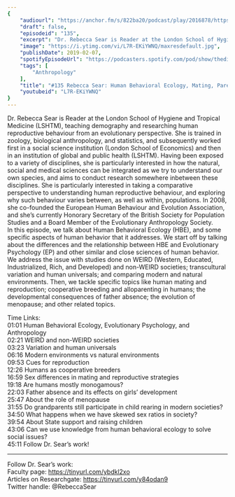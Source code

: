 ```yaml
---
{
	"audiourl": "https://anchor.fm/s/822ba20/podcast/play/2016878/https%3A%2F%2Fd3ctxlq1ktw2nl.cloudfront.net%2Fproduction%2F2019-0-1%2F7778544-44100-2-df20e5de2a75d.m4a",
	"draft": false,
	"episodeid": "135",
	"excerpt": "Dr. Rebecca Sear is Reader at the London School of Hygiene and Tropical Medicine (LSHTM), teaching demography and researching human reproductive behaviour from an evolutionary perspective. She is trained in zoology, biological anthropology, and statistics, and subsequently worked first in a social science institution (London School of Economics) and then in an institution of global and public health (LSHTM). Having been exposed to a variety of disciplines, she is particularly interested in how the natural, social and medical sciences can be integrated as we try to understand our own species, and aims to conduct research somewhere inbetween these disciplines. She is particularly interested in taking a comparative perspective to understanding human reproductive behaviour, and exploring why such behaviour varies between, as well as within, populations. In 2008, she co-founded the European Human Behaviour and Evolution Association, and she’s currently Honorary Secretary of the British Society for Population Studies and a Board Member of the Evolutionary Anthropology Society.  ",
	"image": "https://i.ytimg.com/vi/L7R-EKiYWNQ/maxresdefault.jpg",
	"publishDate": 2019-02-07,
	"spotifyEpisodeUrl": "https://podcasters.spotify.com/pod/show/thedissenter/episodes/135-Rebecca-Sear-Human-Behavioral-Ecology--Mating--Parenting--Reproduction-e2s25e",
	"tags": [
		"Anthropology"
	],
	"title": "#135 Rebecca Sear: Human Behavioral Ecology, Mating, Parenting, Reproduction",
	"youtubeid": "L7R-EKiYWNQ"
}
---
```

Dr. Rebecca Sear is Reader at the London School of Hygiene and Tropical Medicine (LSHTM), teaching demography and researching human reproductive behaviour from an evolutionary perspective. She is trained in zoology, biological anthropology, and statistics, and subsequently worked first in a social science institution (London School of Economics) and then in an institution of global and public health (LSHTM). Having been exposed to a variety of disciplines, she is particularly interested in how the natural, social and medical sciences can be integrated as we try to understand our own species, and aims to conduct research somewhere inbetween these disciplines. She is particularly interested in taking a comparative perspective to understanding human reproductive behaviour, and exploring why such behaviour varies between, as well as within, populations. In 2008, she co-founded the European Human Behaviour and Evolution Association, and she’s currently Honorary Secretary of the British Society for Population Studies and a Board Member of the Evolutionary Anthropology Society.  
In this episode, we talk about Human Behavioral Ecology (HBE), and some specific aspects of human behavior that it addresses. We start off by talking about the differences and the relationship between HBE and Evolutionary Psychology (EP) and other similar and close sciences of human behavior. We address the issue with studies done on WEIRD (Western, Educated, Industrialized, Rich, and Developed) and non-WEIRD societies; transcultural variation and human universals; and comparing modern and natural environments. Then, we tackle specific topics like human mating and reproduction; cooperative breeding and alloparenting in humans; the developmental consequences of father absence; the evolution of menopause; and other related topics.

Time Links:  
<time>01:01</time> Human Behavioral Ecology, Evolutionary Psychology, and Anthropology  
<time>02:21</time> WEIRD and non-WEIRD societies                             
<time>03:23</time> Variation and human universals             
<time>06:16</time> Modern environments vs natural environments            
<time>09:53</time> Cues for reproduction       
<time>12:26</time> Humans as cooperative breeders        
<time>16:59</time> Sex differences in mating and reproductive strategies      
<time>19:18</time> Are humans mostly monogamous?      
<time>22:03</time> Father absence and its effects on girls’ development  
<time>25:47</time> About the role of menopause  
<time>31:55</time> Do grandparents still participate in child rearing in modern societies?  
<time>34:50</time> What happens when we have skewed sex ratios in society?  
<time>39:54</time> About State support and raising children   
<time>43:06</time> Can we use knowledge from human behavioral ecology to solve social issues?  
<time>45:11</time> Follow Dr. Sear’s work!

---

Follow Dr. Sear’s work:  
Faculty page: https://tinyurl.com/ybdkl2xo  
Articles on Researchgate: https://tinyurl.com/y84odan9  
Twitter handle: @RebeccaSear

